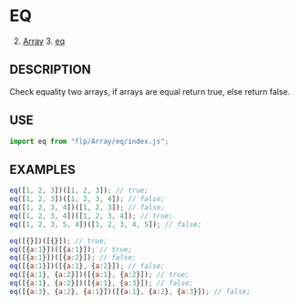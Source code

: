 # EQ

2. [Array](../README.md)
    3. [eq](./README.md)

## DESCRIPTION
Check equality two arrays, if arrays are equal return true, else return false.

## USE

```javascript
import eq from "flp/Array/eq/index.js";
```

## EXAMPLES

```javascript
eq([1, 2, 3])([1, 2, 3]); // true;
eq([1, 2, 3])([1, 2, 3, 4]); // false;
eq([1, 2, 3, 4])([1, 2, 3]); // false;
eq([1, 2, 3, 4])([1, 2, 3, 4]); // true;
eq([1, 2, 3, 5, 4])([1, 2, 3, 4, 5]); // false;

eq([{}])([{}]); // true;
eq([{a:1}])([{a:1}]); // true;
eq([{a:1}])([{a:2}]); // false;
eq([{a:1}])([{a:1}, {a:2}]); // false;
eq([{a:1}, {a:2}])([{a:1}, {a:2}]); // true;
eq([{a:1}, {a:2}])([{a:1}, {a:3}]); // false;
eq([{a:3}, {a:2}, {a:1}])([{a:1}, {a:2}, {a:3}]); // false;
```
